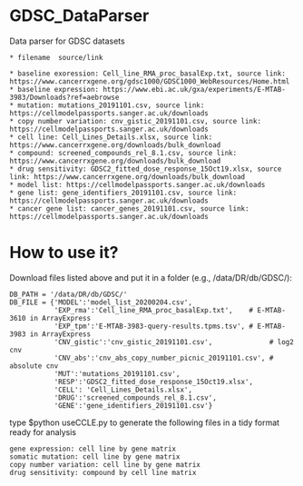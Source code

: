 # GDSC_DataParser


Data parser for GDSC datasets

    * filename  source/link
     
    * baseline exoression: Cell_line_RMA_proc_basalExp.txt, source link: https://www.cancerrxgene.org/gdsc1000/GDSC1000_WebResources/Home.html
    * baseline expression: https://www.ebi.ac.uk/gxa/experiments/E-MTAB-3983/Downloads?ref=aebrowse
    * mutation: mutations_20191101.csv, source link: https://cellmodelpassports.sanger.ac.uk/downloads
    * copy number variation: cnv_gistic_20191101.csv, source link: https://cellmodelpassports.sanger.ac.uk/downloads
    * cell line: Cell_Lines_Details.xlsx, source link: https://www.cancerrxgene.org/downloads/bulk_download
    * compound: screened_compounds_rel_8.1.csv, source link: https://www.cancerrxgene.org/downloads/bulk_download
    * drug sensitivity: GDSC2_fitted_dose_response_15Oct19.xlsx, source link: https://www.cancerrxgene.org/downloads/bulk_download
    * model list: https://cellmodelpassports.sanger.ac.uk/downloads
    * gene list: gene_identifiers_20191101.csv, source link: https://cellmodelpassports.sanger.ac.uk/downloads
    * cancer gene list: cancer_genes_20191101.csv, source link: https://cellmodelpassports.sanger.ac.uk/downloads

# How to use it?

Download files listed above and put it in a folder (e.g., /data/DR/db/GDSC/):

```{python}
DB_PATH = '/data/DR/db/GDSC/'
DB_FILE = {'MODEL':'model_list_20200204.csv',
           'EXP_rma':'Cell_line_RMA_proc_basalExp.txt',    # E-MTAB-3610 in ArrayExpress
           'EXP_tpm':'E-MTAB-3983-query-results.tpms.tsv', # E-MTAB-3983 in ArrayExpress
           'CNV_gistic':'cnv_gistic_20191101.csv',              # log2 cnv
           'CNV_abs':'cnv_abs_copy_number_picnic_20191101.csv', # absolute cnv
           'MUT':'mutations_20191101.csv',
           'RESP':'GDSC2_fitted_dose_response_15Oct19.xlsx',
           'CELL': 'Cell_Lines_Details.xlsx',
           'DRUG':'screened_compounds_rel_8.1.csv',
           'GENE':'gene_identifiers_20191101.csv'}

```

type $python useCCLE.py to generate the following files in a tidy format ready for analysis

```{python}
gene expression: cell line by gene matrix
somatic mutation: cell line by gene matrix
copy number variation: cell line by gene matrix
drug sensitivity: compound by cell line matrix
```
